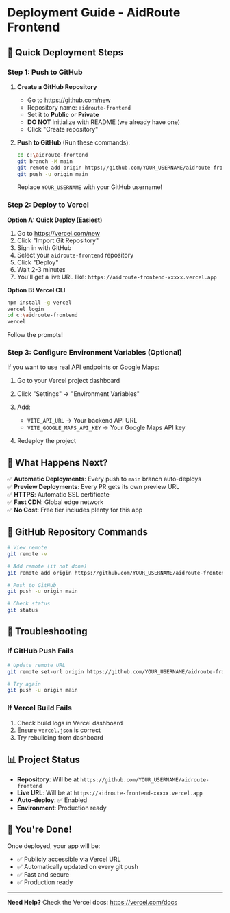 # Deployment Guide - AidRoute Frontend

## 🚀 Quick Deployment Steps

### Step 1: Push to GitHub

1. **Create a GitHub Repository**
   - Go to https://github.com/new
   - Repository name: `aidroute-frontend`
   - Set it to **Public** or **Private**
   - **DO NOT** initialize with README (we already have one)
   - Click "Create repository"

2. **Push to GitHub** (Run these commands):
   ```bash
   cd c:\aidroute-frontend
   git branch -M main
   git remote add origin https://github.com/YOUR_USERNAME/aidroute-frontend.git
   git push -u origin main
   ```
   
   Replace `YOUR_USERNAME` with your GitHub username!

### Step 2: Deploy to Vercel

**Option A: Quick Deploy (Easiest)**
1. Go to https://vercel.com/new
2. Click "Import Git Repository"
3. Sign in with GitHub
4. Select your `aidroute-frontend` repository
5. Click "Deploy"
6. Wait 2-3 minutes
7. You'll get a live URL like: `https://aidroute-frontend-xxxxx.vercel.app`

**Option B: Vercel CLI**
```bash
npm install -g vercel
vercel login
cd c:\aidroute-frontend
vercel
```
Follow the prompts!

### Step 3: Configure Environment Variables (Optional)

If you want to use real API endpoints or Google Maps:

1. Go to your Vercel project dashboard
2. Click "Settings" → "Environment Variables"
3. Add:
   - `VITE_API_URL` → Your backend API URL
   - `VITE_GOOGLE_MAPS_API_KEY` → Your Google Maps API key

4. Redeploy the project

## 🎯 What Happens Next?

✅ **Automatic Deployments**: Every push to `main` branch auto-deploys  
✅ **Preview Deployments**: Every PR gets its own preview URL  
✅ **HTTPS**: Automatic SSL certificate  
✅ **Fast CDN**: Global edge network  
✅ **No Cost**: Free tier includes plenty for this app

## 📝 GitHub Repository Commands

```bash
# View remote
git remote -v

# Add remote (if not done)
git remote add origin https://github.com/YOUR_USERNAME/aidroute-frontend.git

# Push to GitHub
git push -u origin main

# Check status
git status
```

## 🔧 Troubleshooting

### If GitHub Push Fails
```bash
# Update remote URL
git remote set-url origin https://github.com/YOUR_USERNAME/aidroute-frontend.git

# Try again
git push -u origin main
```

### If Vercel Build Fails
1. Check build logs in Vercel dashboard
2. Ensure `vercel.json` is correct
3. Try rebuilding from dashboard

## 📊 Project Status

- **Repository**: Will be at `https://github.com/YOUR_USERNAME/aidroute-frontend`
- **Live URL**: Will be at `https://aidroute-frontend-xxxxx.vercel.app`
- **Auto-deploy**: ✅ Enabled
- **Environment**: Production ready

## 🎉 You're Done!

Once deployed, your app will be:
- ✅ Publicly accessible via Vercel URL
- ✅ Automatically updated on every git push
- ✅ Fast and secure
- ✅ Production ready

---

**Need Help?** Check the Vercel docs: https://vercel.com/docs

